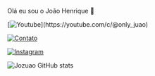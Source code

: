 
Olá eu sou o João Henrique 👋

[![Youtube]([[https://img.shields.io/website?label=onlyjuao.com&style=for-the-bedge&url=https://onlyjuao.com/](https://img.shields.io/badge/YouTube-FF0000?style=for-the-badge&logo=youtube&logoColor=white](https://img.shields.io/badge/YouTube-FF0000?style=for-the-badge&logo=youtube&logoColor=white)))](https://youtube.com/c/@only_juao)

[![Contato](https://img.shields.io/badge/Gmail-D14836?style=for-the-badge&logo=gmail&logoColor=white)](joaosilvamoura0t@gmail.com)

[![Instagram](https://img.shields.io/badge/Instagram-E4405F?style=for-the-badge&logo=instagram&logoColor=white)](www.instagram.com/onlyj.uao/)

![Jozuao GitHub stats](https://github-readme-stats.vercel.app/api?username=Jozuao&show_icons=true&theme=dracula)
